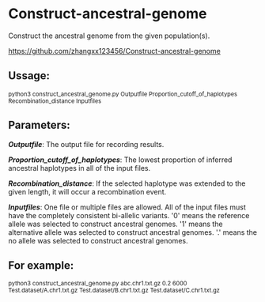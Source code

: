 # Construct-ancestral-genome

Construct the ancestral genome from the given population(s).

https://github.com/zhangxx123456/Construct-ancestral-genome




## Ussage:

<sup>python3    construct_ancestral_genome.py    Outputfile   Proportion_cutoff_of_haplotypes    Recombination_distance    Inputfiles</sup>



## Parameters:

***Outputfile***: The output file for recording results.

***Proportion_cutoff_of_haplotypes***: The lowest proportion of inferred ancestral haplotypes in all of the input files.

***Recombination_distance***:  If the selected haplotype was extended to the given length, it will occur a recombination event.

***Inputfiles***: One file or multiple files are allowed. All of the input files must have the completely consistent bi-allelic variants. '0' means the reference allele was selected to construct ancestral genomes. '1' means the alternative allele was selected to construct ancestral genomes. '.' means the no allele was selected to construct ancestral genomes.



## For example:

<sub>python3 construct_ancestral_genome.py   abc.chr1.txt.gz   0.2   6000   Test.dataset/A.chr1.txt.gz   Test.dataset/B.chr1.txt.gz   Test.dataset/C.chr1.txt.gz</sub>


